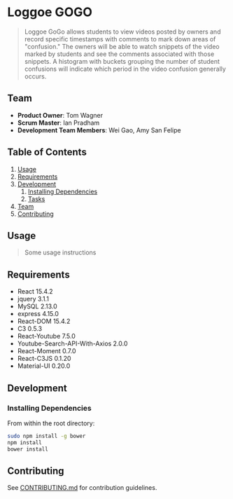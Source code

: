 # Loggoe GOGO

> Loggoe GoGo allows students to view videos posted by owners and record specific timestamps with comments to mark down areas of "confusion." The owners will be able to watch snippets of the video marked by students and see the comments associated with those snippets. A histogram with buckets grouping the number of student confusions will indicate which period in the video confusion generally occurs. 

## Team

  - __Product Owner__: Tom Wagner
  - __Scrum Master__: Ian Pradham
  - __Development Team Members__: Wei Gao, Amy San Felipe

## Table of Contents

1. [Usage](#Usage)
1. [Requirements](#requirements)
1. [Development](#development)
    1. [Installing Dependencies](#installing-dependencies)
    1. [Tasks](#tasks)
1. [Team](#team)
1. [Contributing](#contributing)

## Usage

> Some usage instructions

## Requirements

- React 15.4.2
- jquery 3.1.1
- MySQL 2.13.0
- express 4.15.0
- React-DOM 15.4.2
- C3 0.5.3
- React-Youtube 7.5.0
- Youtube-Search-API-With-Axios 2.0.0
- React-Moment 0.7.0
- React-C3JS 0.1.20
- Material-UI 0.20.0

## Development

### Installing Dependencies

From within the root directory:

```sh
sudo npm install -g bower
npm install
bower install
```

## Contributing

See [CONTRIBUTING.md](CONTRIBUTING.md) for contribution guidelines.
